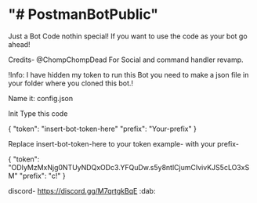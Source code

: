 "# PostmanBotPublic" 
====================
Just a Bot Code nothin special!
If you want to use the code as your bot go ahead!

Credits-
@ChompChompDead For Social and command handler revamp.

!Info: I have hidden my token to run this Bot you need to make a json file in your folder where you cloned this bot.!

Name it: config.json

Init Type this code

{
  "token": "insert-bot-token-here"
  "prefix": "Your-prefix"
}

Replace insert-bot-token-here to your token example-
with your prefix-

{
  "token": "ODIyMzMxNjg0NTUyNDQxODc3.YFQuDw.s5y8ntlCjumCIvivKJS5cLO3xSM"
  "prefix": "c!"
}

discord- https://discord.gg/M7qrtgkBqE
:dab:

